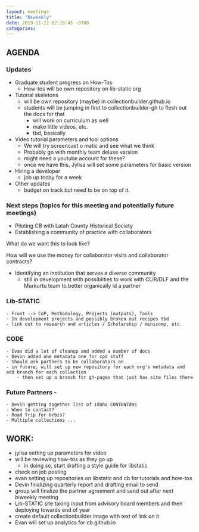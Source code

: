 ```yaml
---
layout: meetings
title: "Biweekly"
date: 2019-11-22 02:18:45 -0700
categories: 
---
```

## AGENDA

### Updates

- Graduate student progress on How-Tos
    - How-tos will be own repository on lib-static org
- Tutorial skeletons
    - will be own repository (maybe) in collectionbuilder.github.io
    - students will be jumping in first to collectionbuilder-gh to flesh out the docs for that
        - will work on curriculum as well
        - make little videos, etc. 
        - tbd, basically
- Video tutorial parameters and tool options
    - We will try screencast o matic and see what we think
    - Probably go with monthly team deluxe version
    - might need a youtube account for these?
    - once we have this, Jylisa will set some parameters for basic version
- Hiring a developer
    - job up today for a week
- Other updates
    - budget on track but need to be on top of it.

 
### Next steps (topics for this meeting and potentially future meetings)
- Piloting CB with Latah County Historical Society
- Establishing a community of practice with collaborators

What do we want this to look like?

How will we use the money for collaborator visits and collaborator contracts?
- Identifying an institution that serves a diverse community
    - still in development with possiblities to work with CLIR/DLF and the Murkurtu team to better organically id a partner

### Lib-STATIC
    - Front --> CoP, Methodology, Projects (outputs), Tools
    - In development projects and possibly broken out recipes tbd
    - link out to research and articles / Scholarship / minicomp, etc. 

### CODE
    - Evan did a lot of cleanup and added a number of docs
    - Devin added one metadata one for cpd stuff
    - Should ask partners to be collaborators on 
    - in future, will set up new repository for each org's metadata and add branch for each collection
        - then set up a branch for gh-pages that just has site files there

### Future Partners - 
    - Devin getting together list of Idaho CONTENTdms
    - When to contact?
    - Road Trip for Orbis?
    - Multiple collections ... 

## WORK: 

- jylisa setting up parameters for video
- will be reviewing how-tos as they go up
    - in doing so, start drafting a style guide for libstatic
- check on job posting
- evan setting up repositories on libstatic and cb for tutorials and how-tos
- Devin finalizing quarterly report and drafting email to send 
- group will finalize the partner agreement and send out after next biweekly meeting
- Lib-STATIC site taking input from advisory board members and then deploying towards end of year
- create default collectionbuilder image with text of link on it
- Evan will set up analytics for cb.github.io 
